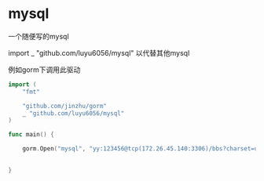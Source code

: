 # mysql
一个随便写的mysql

import _ "github.com/luyu6056/mysql" 以代替其他mysql

例如gorm下调用此驱动
```go
import (
	"fmt"

	"github.com/jinzhu/gorm"
	_ "github.com/luyu6056/mysql"
)

func main() {

	gorm.Open("mysql", "yy:123456@tcp(172.26.45.140:3306)/bbs?charset=utf8")

	
}
```
